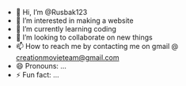 - 👋 Hi, I’m @Rusbak123
- 👀 I’m interested in making a website
- 🌱 I’m currently learning coding
- 💞️ I’m looking to collaborate on new things
- 📫 How to reach me by contacting me on gmail @ creationmovieteam@gmail.com
- 😄 Pronouns: ...
- ⚡ Fun fact: ...

<!---
Rusbak123/Rusbak123 is a ✨ special ✨ repository because its `README.md` (this file) appears on your GitHub profile.
You can click the Preview link to take a look at your changes.
--->
